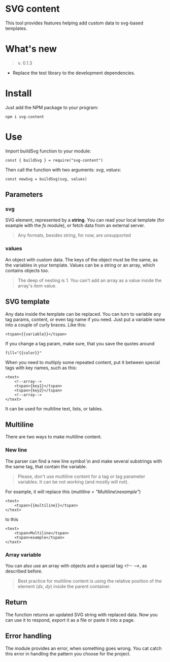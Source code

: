 # SVG content

This tool provides features helping add custom data to svg-based templates.

# What's new

> v. 0.1.3

- Replace the test library to the development dependencies.

# Install

Just add the NPM package to your program:

    npm i svg-content

# Use

Import buildSvg function to your module:

    const { buildSvg } = require("svg-content")

Then call the function with two arguments: _svg_, _values_:

    const newSvg = buildSvg(svg, values)

## Parameters

### svg

SVG element, represented by a **string**. You can read your local template (for example with the _fs_ module), or fetch data from an external server.

> Any formats, besides string, for now, are unsupported

### values

An object with custom data. The keys of the object must be the same, as the variables in your template. Values can be a string or an array, which contains objects too.

> The deep of nesting is 1. You can't add an array as a value inside the array's item value.

## SVG template

Any data inside the template can be replaced. You can turn to variable any tag params, content, or even tag name if you need. Just put a variable name into a couple of curly braces. Like this:

    <tspan>{{variable}}</tspan>

If you change a tag param, make sure, that you save the quotes around

    fill="{{color}}"

When you need to multiply some repeated content, put it between special tags with key names, such as this:

    <text>
        <!--array-->
        <tspan>{key1}</tspan>
        <tspan>{key2}</tspan>
        <!--array-->
    </text>

It can be used for multiline text, lists, or tables.

## Multiline

There are two ways to make multiline content.

### New line

The parser can find a new line symbol \n and make several substrings with the same tag, that contain the variable.

> Please, don't use multiline content for a tag or tag parameter variables. It can be not working (and mostly will not).

For example, it will replace this (_multiline = "Multiline\nexample"_)

    <text>
        <tspan>{{multiline}}</tspan>
    </text>

to this

    <text>
        <tspan>Multiline</tspan>
        <tspan>example</tspan>
    </text>

### Array variable

You can also use an array with objects and a special tag _\<!-- -->_, as described before.

> Best practice for multiline content is using the relative position of the element (_dx_, _dy_) inside the parent container.

## Return

The function returns an updated SVG string with replaced data. Now you can use it to respond, export it as a file or paste it into a page.

## Error handling

The module provides an error, when something goes wrong. You cat catch this error in handling the pattern you choose for the project.
